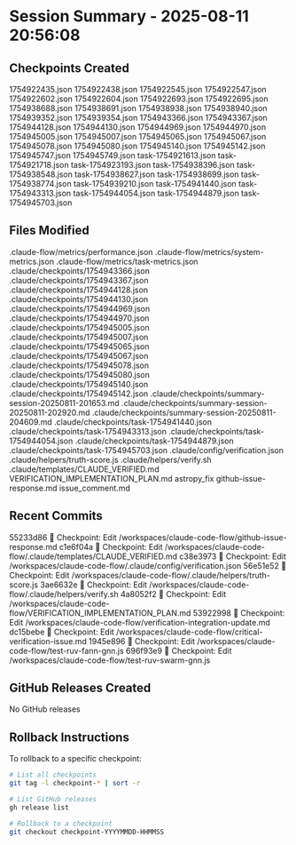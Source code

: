 # Session Summary - 2025-08-11 20:56:08

## Checkpoints Created
1754922435.json
1754922438.json
1754922545.json
1754922547.json
1754922602.json
1754922604.json
1754922693.json
1754922695.json
1754938688.json
1754938691.json
1754938938.json
1754938940.json
1754939352.json
1754939354.json
1754943366.json
1754943367.json
1754944128.json
1754944130.json
1754944969.json
1754944970.json
1754945005.json
1754945007.json
1754945065.json
1754945067.json
1754945078.json
1754945080.json
1754945140.json
1754945142.json
1754945747.json
1754945749.json
task-1754921613.json
task-1754921718.json
task-1754923193.json
task-1754938396.json
task-1754938548.json
task-1754938627.json
task-1754938699.json
task-1754938774.json
task-1754939210.json
task-1754941440.json
task-1754943313.json
task-1754944054.json
task-1754944879.json
task-1754945703.json

## Files Modified
.claude-flow/metrics/performance.json
.claude-flow/metrics/system-metrics.json
.claude-flow/metrics/task-metrics.json
.claude/checkpoints/1754943366.json
.claude/checkpoints/1754943367.json
.claude/checkpoints/1754944128.json
.claude/checkpoints/1754944130.json
.claude/checkpoints/1754944969.json
.claude/checkpoints/1754944970.json
.claude/checkpoints/1754945005.json
.claude/checkpoints/1754945007.json
.claude/checkpoints/1754945065.json
.claude/checkpoints/1754945067.json
.claude/checkpoints/1754945078.json
.claude/checkpoints/1754945080.json
.claude/checkpoints/1754945140.json
.claude/checkpoints/1754945142.json
.claude/checkpoints/summary-session-20250811-201653.md
.claude/checkpoints/summary-session-20250811-202920.md
.claude/checkpoints/summary-session-20250811-204609.md
.claude/checkpoints/task-1754941440.json
.claude/checkpoints/task-1754943313.json
.claude/checkpoints/task-1754944054.json
.claude/checkpoints/task-1754944879.json
.claude/checkpoints/task-1754945703.json
.claude/config/verification.json
.claude/helpers/truth-score.js
.claude/helpers/verify.sh
.claude/templates/CLAUDE_VERIFIED.md
VERIFICATION_IMPLEMENTATION_PLAN.md
astropy_fix
github-issue-response.md
issue_comment.md

## Recent Commits
55233d86 🔖 Checkpoint: Edit /workspaces/claude-code-flow/github-issue-response.md
c1e6f04a 🔖 Checkpoint: Edit /workspaces/claude-code-flow/.claude/templates/CLAUDE_VERIFIED.md
c38e3973 🔖 Checkpoint: Edit /workspaces/claude-code-flow/.claude/config/verification.json
56e51e52 🔖 Checkpoint: Edit /workspaces/claude-code-flow/.claude/helpers/truth-score.js
3ae6632e 🔖 Checkpoint: Edit /workspaces/claude-code-flow/.claude/helpers/verify.sh
4a8052f2 🔖 Checkpoint: Edit /workspaces/claude-code-flow/VERIFICATION_IMPLEMENTATION_PLAN.md
53922998 🔖 Checkpoint: Edit /workspaces/claude-code-flow/verification-integration-update.md
dc15bebe 🔖 Checkpoint: Edit /workspaces/claude-code-flow/critical-verification-issue.md
1945e896 🔖 Checkpoint: Edit /workspaces/claude-code-flow/test-ruv-fann-gnn.js
696f93e9 🔖 Checkpoint: Edit /workspaces/claude-code-flow/test-ruv-swarm-gnn.js

## GitHub Releases Created
No GitHub releases

## Rollback Instructions
To rollback to a specific checkpoint:
```bash
# List all checkpoints
git tag -l checkpoint-* | sort -r

# List GitHub releases
gh release list

# Rollback to a checkpoint
git checkout checkpoint-YYYYMMDD-HHMMSS
```
